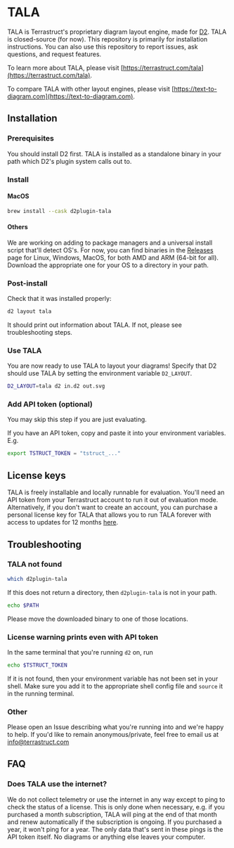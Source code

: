 # TALA

TALA is Terrastruct's proprietary diagram layout engine, made for
[D2](https://github.com/terrastruct/d2). TALA is closed-source (for now). This repository
is primarily for installation instructions. You can also use this repository to report
issues, ask questions, and request features.

To learn more about TALA, please visit
[https://terrastruct.com/tala](https://terrastruct.com/tala).

To compare TALA with other layout engines, please visit
[https://text-to-diagram.com](https://text-to-diagram.com).

## Installation

### Prerequisites

You should install D2 first. TALA is installed as a standalone binary in your path which
D2's plugin system calls out to.

### Install

#### MacOS

```sh
brew install --cask d2plugin-tala
```

#### Others

We are working on adding to package managers and a universal install script that'll detect
OS's. For now, you can find binaries in the
[Releases](https://github.com/terarstruct/TALA/releases) page for Linux, Windows, MacOS, for
both AMD and ARM (64-bit for all). Download the appropriate one for your OS to a directory
in your path.

### Post-install

Check that it was installed properly:

```sh
d2 layout tala
```

It should print out information about TALA. If not, please see troubleshooting steps.

### Use TALA

You are now ready to use TALA to layout your diagrams! Specify that D2 should use TALA by
setting the environment variable `D2_LAYOUT`.

```sh
D2_LAYOUT=tala d2 in.d2 out.svg
```

### Add API token (optional)

You may skip this step if you are just evaluating.

If you have an API token, copy and paste it into your environment variables. E.g.

```bash
export TSTRUCT_TOKEN = "tstruct_..."
```

## License keys

TALA is freely installable and locally runnable for evaluation. You'll need an API token
from your Terrastruct account to run it out of evaluation mode. Alternatively, if you
don't want to create an account, you can purchase a personal license key for TALA that
allows you to run TALA forever with access to updates for 12 months
[here](https://buy.stripe.com/bIYeXL3cT2Lr23e5ko).

## Troubleshooting

### TALA not found

```sh
which d2plugin-tala
```

If this does not return a directory, then `d2plugin-tala` is not in your path.

```sh
echo $PATH
```

Please move the downloaded binary to one of those locations.

### License warning prints even with API token

In the same terminal that you're running `d2` on, run

```sh
echo $TSTRUCT_TOKEN
```

If it is not found, then your environment variable has not been set in your shell. Make
sure you add it to the appropriate shell config file and `source` it in the running
terminal.

### Other

Please open an Issue describing what you're running into and we're happy to help. If you'd
like to remain anonymous/private, feel free to email us at info@terrastruct.com

## FAQ

### Does TALA use the internet?

We do not collect telemetry or use the internet in any way except to ping to check the
status of a license. This is only done when necessary, e.g. if you purchased a month
subscription, TALA will ping at the end of that month and renew automatically if the
subscription is ongoing. If you purchased a year, it won't ping for a year. The only data
that's sent in these pings is the API token itself. No diagrams or anything else leaves
your computer.
